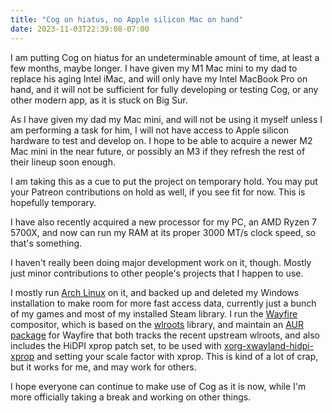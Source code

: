 ```yaml
---
title: "Cog on hiatus, no Apple silicon Mac on hand"
date: 2023-11-03T22:39:08-07:00
---
```


I am putting Cog on hiatus for an undeterminable amount of time, at least a few months, maybe longer. I have given my M1 Mac mini to my dad to replace his aging Intel iMac, and will only have my Intel MacBook Pro on hand, and it will not be sufficient for fully developing or testing Cog, or any other modern app, as it is stuck on Big Sur.

<!-- more -->

As I have given my dad my Mac mini, and will not be using it myself unless I am performing a task for him, I will not have access to Apple silicon hardware to test and develop on. I hope to be able to acquire a newer M2 Mac mini in the near future, or possibly an M3 if they refresh the rest of their lineup soon enough.

I am taking this as a cue to put the project on temporary hold. You may put your Patreon contributions on hold as well, if you see fit for now. This is hopefully temporary.

I have also recently acquired a new processor for my PC, an AMD Ryzen 7 5700X, and now can run my RAM at its proper 3000 MT/s clock speed, so that's something.

I haven't really been doing major development work on it, though. Mostly just minor contributions to other people's projects that I happen to use.

I mostly run [Arch Linux](https://archlinux.org) on it, and backed up and deleted my Windows installation to make room for more fast access data, currently just a bunch of my games and most of my installed Steam library. I run the [Wayfire](https://wayfire.org) compositor, which is based on the [wlroots](https://gitlab.freedesktop.org/wlroots/wlroots/) library, and maintain an [AUR package](https://aur.archlinux.org/packages/wayfire-wlroots-017-git) for Wayfire that both tracks the recent upstream wlroots, and also includes the HiDPI xprop patch set, to be used with [xorg-xwayland-hidpi-xprop](https://aur.archlinux.org/packages/xorg-xwayland-hidpi-xprop) and setting your scale factor with xprop. This is kind of a lot of crap, but it works for me, and may work for others.

I hope everyone can continue to make use of Cog as it is now, while I'm more officially taking a break and working on other things.